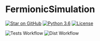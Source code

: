 # FermionicSimulation

[![Star on GitHub](https://img.shields.io/github/stars/JeremieGince/FermionicSimulation.svg?style=social)](https://github.com/JeremieGince/FermionicSimulation/stargazers)
[![Python 3.6](https://img.shields.io/badge/python-3.9-blue.svg)](https://www.python.org/downloads/release/python-390/)
[![License](https://img.shields.io/badge/License-Apache_2.0-blue.svg)](LICENSE)

![Tests Workflow](https://github.com/JeremieGince/FermionicSimulation/actions/workflows/tests.yml/badge.svg)
![Dist Workflow](https://github.com/JeremieGince/FermionicSimulation/actions/workflows/build_dist.yml/badge.svg)

 
